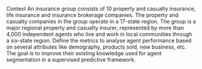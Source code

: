 Context
An insurance group consists of 10 property and casualty insurance, life insurance and insurance brokerage companies. The property and casualty companies in the group operate in a 17-state region. The group is a major regional property and casualty insurer, represented by more than 4,000 independent agents who live and work in local communities through a six-state region. Define the metrics to analyse agent performance based on several attributes like demography, products sold, new business, etc. The goal is to improve their existing knowledge used for agent segmentation in a supervised predictive framework.
